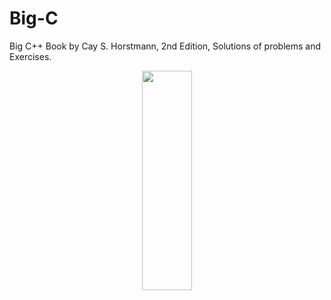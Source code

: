 
# Big-C

Big C++ Book by Cay S. Horstmann, 2nd Edition, Solutions of problems and Exercises.

<p align="center">
  <img src="https://media.wiley.com/product_data/coverImage300/83/04703832/0470383283.jpg"
width = 40% height = 30%/>
</p>


